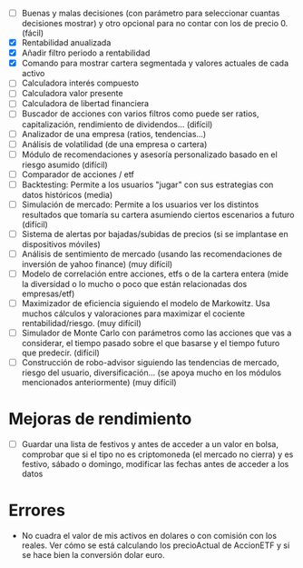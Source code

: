 - [ ] Buenas y malas decisiones (con parámetro para seleccionar cuantas decisiones mostrar) y otro opcional para no contar con los de precio 0. (fácil)
- [x] Rentabilidad anualizada
- [x] Añadir filtro periodo a rentabilidad
- [x] Comando para mostrar cartera segmentada y valores actuales de cada activo
- [ ] Calculadora interés compuesto
- [ ] Calculadora valor presente
- [ ] Calculadora de libertad financiera
- [ ] Buscador de acciones con varios filtros como puede ser ratios, capitalización, rendimiento de dividendos... (difícil)
- [ ] Analizador de una empresa (ratios, tendencias...)
- [ ] Análisis de volatilidad (de una empresa o cartera)
- [ ] Módulo de recomendaciones y asesoría personalizado basado en el riesgo asumido (difícil)
- [ ] Comparador de acciones / etf
- [ ] Backtesting: Permite a los usuarios "jugar" con sus estrategias con datos históricos (media)
- [ ] Simulación de mercado: Permite a los usuarios ver los distintos resultados que tomaría su cartera asumiendo ciertos escenarios a futuro (difícil)
- [ ] Sistema de alertas por bajadas/subidas de precios (si se implantase en dispositivos móviles)
- [ ] Análisis de sentimiento de mercado (usando las recomendaciones de inversión de yahoo finance) (muy difícil)
- [ ] Modelo de correlación entre acciones, etfs o de la cartera entera (mide la diversidad o lo mucho o poco que están relacionadas dos empresas/etf)
- [ ] Maximizador de eficiencia siguiendo el modelo de Markowitz. Usa muchos cálculos y valoraciones para maximizar el cociente rentabilidad/riesgo. (muy difícil)
- [ ] Simulador de Monte Carlo con parámetros como las acciones que vas a considerar, el tiempo pasado sobre el que basarse y el tiempo futuro que predecir. (difícil)
- [ ] Construcción de robo-advisor siguiendo las tendencias de mercado, riesgo del usuario, diversificación... (se apoya mucho en los módulos mencionados anteriormente) (muy difícil)

# Mejoras de rendimiento
- [ ] Guardar una lista de festivos y antes de acceder a un valor en bolsa, comprobar que si el tipo no es criptomoneda (el mercado no cierra) y es festivo, sábado o domingo, modificar las fechas antes de acceder a los datos

# Errores
- No cuadra el valor de mis activos en dolares o con comisión con los reales. Ver cómo se está calculando los precioActual de AccionETF y si se hace bien la conversión dolar euro.
